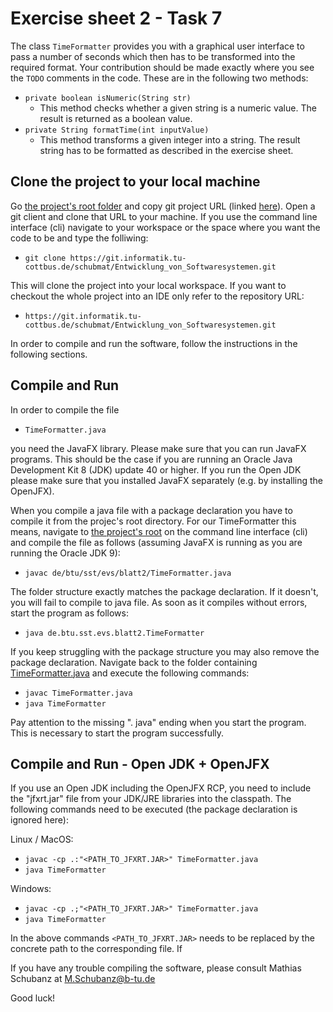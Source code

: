 # Exercise sheet 2 - Task 7  

The class `TimeFormatter` provides you with a graphical user interface to pass a number of seconds which then has to be transformed into the required format. Your contribution should be made exactly where you see the `TODO` comments in the code. These are in the following two methods:

* `private boolean isNumeric(String str)` 
    *  This method checks whether a given string is a numeric value. The result is returned as a boolean value.
* `private String formatTime(int inputValue)` 
    * This method transforms a given integer into a string. The result string has to be formatted as described in the exercise sheet. 


## Clone the project to your local machine

Go [the project's root folder](https://git.informatik.tu-cottbus.de/schubmat/Entwicklung_von_Softwaresystemen/) and copy git project URL (linked [here](https://git.informatik.tu-cottbus.de/schubmat/Entwicklung_von_Softwaresystemen.git)). Open a git client and clone that URL to your machine. If you use the command line interface (cli) navigate to your workspace or the space where you want the code to be and type the folliwing:

* `git clone https://git.informatik.tu-cottbus.de/schubmat/Entwicklung_von_Softwaresystemen.git`

This will clone the project into your local workspace. If you want to checkout the whole project into an IDE only refer to the repository URL:

* `https://git.informatik.tu-cottbus.de/schubmat/Entwicklung_von_Softwaresystemen.git`

In order to compile and run the software, follow the instructions in the following sections.

## Compile and Run 

In order to compile the file 

* `TimeFormatter.java`

you need the JavaFX library. Please make sure that you can run JavaFX programs. This should be the case if you are running an Oracle Java Development Kit 8 (JDK) update 40 or higher. If you run the Open JDK please make sure that you installed JavaFX separately (e.g. by installing the OpenJFX). 

When you compile a java file with a package declaration you have to compile it from the projec's root directory. For our TimeFormatter this means, navigate to [the project's root](https://git.informatik.tu-cottbus.de/schubmat/Entwicklung_von_Softwaresystemen/tree/master) on the command line interface (cli) and compile the file as follows (assuming JavaFX is running as you are running the Oracle JDK 9): 

* `javac de/btu/sst/evs/blatt2/TimeFormatter.java`

The folder structure exactly matches the package declaration. If it doesn't, you will fail to compile to java file. As soon as it compiles without errors,  start the program as follows:

* `java de.btu.sst.evs.blatt2.TimeFormatter`

If you keep struggling with the package structure you may also remove the package declaration. Navigate back to the folder containing [TimeFormatter.java](de/btu/sst/evs/blatt2/TimeFormatter.java) and execute the following commands:

* `javac TimeFormatter.java`
* `java TimeFormatter`

Pay attention to the missing ". java" ending when you start the program. This is necessary to start the program successfully.


## Compile and Run - Open JDK + OpenJFX

If you use an Open JDK including the OpenJFX RCP, you need to include the "jfxrt.jar" file from your JDK/JRE libraries into the classpath. The following commands need to be executed (the package declaration is ignored here):

Linux / MacOS:
* `javac -cp .:"<PATH_TO_JFXRT.JAR>" TimeFormatter.java`
* `java TimeFormatter`

Windows:  
* `javac -cp .;"<PATH_TO_JFXRT.JAR>" TimeFormatter.java`
* `java TimeFormatter`

In the above commands `<PATH_TO_JFXRT.JAR>` needs to be replaced by the concrete path to the corresponding file. If 

If you have any trouble compiling the software, please consult Mathias Schubanz at [M.Schubanz@b-tu.de](mailto:M.Schubanz@b-tu.de)

Good luck! 